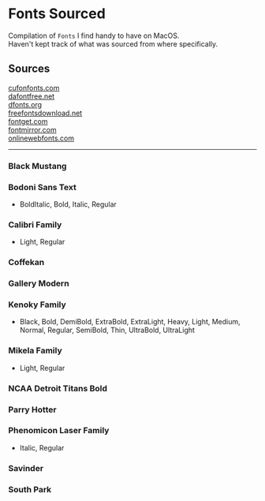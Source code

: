 # Fonts Sourced
Compilation of `Fonts` I find handy to have on MacOS.  
Haven't kept track of what was sourced from where specifically.

## Sources
[cufonfonts.com](cufonfonts.com)  
[dafontfree.net](dafontfree.net)  
[dfonts.org](dfonts.org)   
[freefontsdownload.net](freefontsdownload.net)   
[fontget.com](fontget.com)   
[fontmirror.com](fontmirror.com)  
[onlinewebfonts.com](onlinewebfonts.com)  

   
---

### Black Mustang   

### Bodoni Sans Text   
- BoldItalic, Bold, Italic, Regular   

### Calibri Family
 - Light, Regular

### Coffekan   

### Gallery Modern   

### Kenoky Family   
 - Black, Bold, DemiBold, ExtraBold, ExtraLight, Heavy, Light, Medium, Normal, Regular, SemiBold, Thin, UltraBold, UltraLight

### Mikela Family
 - Light, Regular

### NCAA Detroit Titans Bold

### Parry Hotter

### Phenomicon Laser Family
 - Italic, Regular

### Savinder

### South Park   